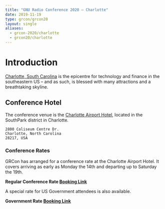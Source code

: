 ```yaml
---
title: "GNU Radio Conference 2020 – Charlotte"
date: 2019-11-19
type: grcon/grcon20
layout: single
aliases:
  - grcon-2020/charlotte
  - grcon20/charlotte
---
```


# Introduction

[Charlotte, South Carolina](https://www.charlottesgotalot.com/) is the epicentre for technology and finance in the southeastern US – and as such, is blessed with many attractions and a breathtaking skyline.

## Conference Hotel

The conference venue is the [Charlotte Airport Hotel](https://www3.hilton.com/en/hotels/north-carolina/charlotte-airport-hotel-CLTACHH/index.html), located in the SouthPark district in Charlotte.

    2800 Coliseum Centre Dr.  
    Charlotte, North Carolina  
    28217, USA 

### Conference Rates

GRCon has arranged for a conference rate at the Charlotte Airport Hotel. It covers arriving as early as Monday the 14th and departing up to Saturday the 19th.

**Regular Conference Rate [Booking Link](https://secure3.hilton.com/en_US/hi/reservation/book.htm?inputModule=HOTEL&ctyhocn=CLTACHH&spec_plan=GNUA&arrival=20200914&departure=20200919&cid=OM,WW,HILTONLINK,EN,DirectLink&fromId=HILTONLINKDIRECT)**  

A special rate for US Government attendees is also available.

**Government Rate [Booking Link](https://secure3.hilton.com/en_US/hi/reservation/book.htm?inputModule=HOTEL&ctyhocn=CLTACHH&spec_plan=GNUG&arrival=20200914&departure=20200919&cid=OM,WW,HILTONLINK,EN,DirectLink&fromId=HILTONLINKDIRECT)**

